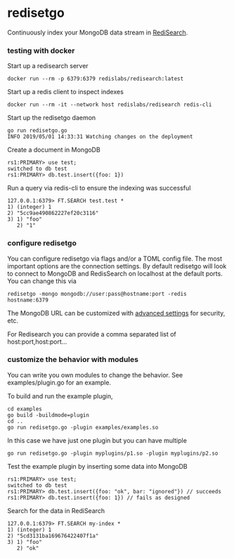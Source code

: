 # redisetgo

Continuously index your MongoDB data stream in [RediSearch](https://redislabs.com/redis-enterprise/technology/redis-search/).

### testing with docker

Start up a redisearch server

```
docker run --rm -p 6379:6379 redislabs/redisearch:latest
```

Start up a redis client to inspect indexes

```
docker run --rm -it --network host redislabs/redisearch redis-cli
```

Start up the redisetgo daemon

```
go run redisetgo.go 
INFO 2019/05/01 14:33:31 Watching changes on the deployment
```

Create a document in MongoDB

```
rs1:PRIMARY> use test;
switched to db test
rs1:PRIMARY> db.test.insert({foo: 1})
```

Run a query via redis-cli to ensure the indexing was successful

```
127.0.0.1:6379> FT.SEARCH test.test *
1) (integer) 1
2) "5cc9ae490862227ef20c3116"
3) 1) "foo"
   2) "1"
```

### configure redisetgo

You can configure redisetgo via flags and/or a TOML config file.  The most important options are the 
connection settings.  By default redisetgo will look to connect to MongoDB and RedisSearch on localhost
at the default ports.  You can change this via

```
redisetgo -mongo mongodb://user:pass@hostname:port -redis hostname:6379
```

The MongoDB URL can be customized with
[advanced settings](https://github.com/mongodb/mongo-go-driver/blob/v1.0.2/x/network/connstring/connstring.go)
for security, etc.

For Redisearch you can provide a comma separated list of host:port,host:port...

### customize the behavior with modules

You can write you own modules to change the behavior.  See examples/plugin.go for an example.

To build and run the example plugin,

```
cd examples
go build -buildmode=plugin
cd ..
go run redisetgo.go -plugin examples/examples.so
```

In this case we have just one plugin but you can have multiple

```
go run redisetgo.go -plugin myplugins/p1.so -plugin myplugins/p2.so

```

Test the example plugin by inserting some data into MongoDB

```
rs1:PRIMARY> use test;
switched to db test
rs1:PRIMARY> db.test.insert({foo: "ok", bar: "ignored"}) // succeeds
rs1:PRIMARY> db.test.insert({foo: 1}) // fails as designed
```

Search for the data in RediSearch

```
127.0.0.1:6379> FT.SEARCH my-index *
1) (integer) 1
2) "5cd3131ba169676422407f1a"
3) 1) "foo"
   2) "ok"
```
